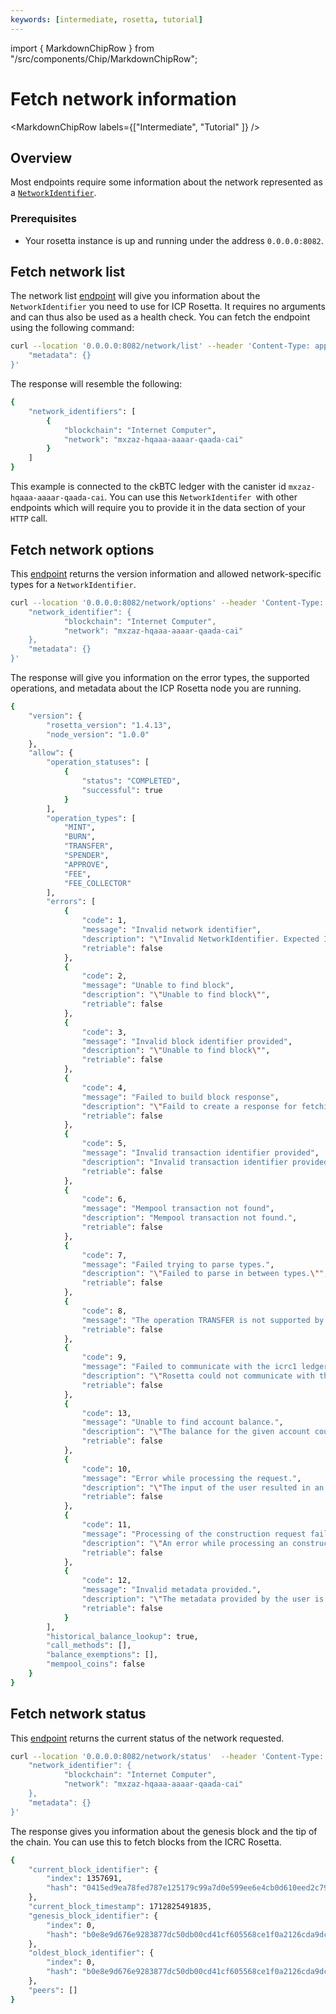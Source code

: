 ```yaml
---
keywords: [intermediate, rosetta, tutorial]
---
```


import { MarkdownChipRow } from "/src/components/Chip/MarkdownChipRow";


# Fetch network information

<MarkdownChipRow labels={["Intermediate", "Tutorial" ]} />

## Overview 

Most endpoints require some information about the network represented as a [`NetworkIdentifier`](https://www.rosetta-api.org/docs/models/NetworkIdentifier.html).

### Prerequisites
- Your rosetta instance is up and running under the address `0.0.0.0:8082`.

## Fetch network list
The network list [endpoint](https://www.rosetta-api.org/docs/NetworkApi.html#networklist) will give you information about the `NetworkIdentifier` you need to use for ICP Rosetta. It requires no arguments and can thus also be used as a health check. You can fetch the endpoint using the following command:  

```bash
curl --location '0.0.0.0:8082/network/list' --header 'Content-Type: application/json' --data '{
    "metadata": {}
}'
```

The response will resemble the following:

```bash
{
    "network_identifiers": [
        {
            "blockchain": "Internet Computer",
            "network": "mxzaz-hqaaa-aaaar-qaada-cai"
        }
    ]
}
```
This example is connected to the ckBTC ledger with the canister id `mxzaz-hqaaa-aaaar-qaada-cai`. 
You can use this `NetworkIdentifer `with other endpoints which will require you to provide it in the data section of your `HTTP` call. 

## Fetch network options
This [endpoint](https://www.rosetta-api.org/docs/NetworkApi.html#networkoptions) returns the version information and allowed network-specific types for a `NetworkIdentifier`.

```bash
curl --location '0.0.0.0:8082/network/options' --header 'Content-Type: application/json' --data '{
    "network_identifier": {
            "blockchain": "Internet Computer",
            "network": "mxzaz-hqaaa-aaaar-qaada-cai"
    },
    "metadata": {}
}'
```

The response will give you information on the error types, the supported operations, and metadata about the ICP Rosetta node you are running. 

```bash
{
    "version": {
        "rosetta_version": "1.4.13",
        "node_version": "1.0.0"
    },
    "allow": {
        "operation_statuses": [
            {
                "status": "COMPLETED",
                "successful": true
            }
        ],
        "operation_types": [
            "MINT",
            "BURN",
            "TRANSFER",
            "SPENDER",
            "APPROVE",
            "FEE",
            "FEE_COLLECTOR"
        ],
        "errors": [
            {
                "code": 1,
                "message": "Invalid network identifier",
                "description": "\"Invalid NetworkIdentifier. Expected Identifier: NetworkIdentifier { blockchain: \\\"Internet Computer\\\", network: \\\"mxzaz-hqaaa-aaaar-qaada-cai\\\", sub_network_identifier: None } \"",
                "retriable": false
            },
            {
                "code": 2,
                "message": "Unable to find block",
                "description": "\"Unable to find block\"",
                "retriable": false
            },
            {
                "code": 3,
                "message": "Invalid block identifier provided",
                "description": "\"Unable to find block\"",
                "retriable": false
            },
            {
                "code": 4,
                "message": "Failed to build block response",
                "description": "\"Faild to create a response for fetching blocks.\"",
                "retriable": false
            },
            {
                "code": 5,
                "message": "Invalid transaction identifier provided",
                "description": "Invalid transaction identifier provided.",
                "retriable": false
            },
            {
                "code": 6,
                "message": "Mempool transaction not found",
                "description": "Mempool transaction not found.",
                "retriable": false
            },
            {
                "code": 7,
                "message": "Failed trying to parse types.",
                "description": "\"Failed to parse in between types.\"",
                "retriable": false
            },
            {
                "code": 8,
                "message": "The operation TRANSFER is not supported by ICRC Rosetta.",
                "retriable": false
            },
            {
                "code": 9,
                "message": "Failed to communicate with the icrc1 ledger.",
                "description": "\"Rosetta could not communicate with the ICRC-1 Ledger successfully.\"",
                "retriable": false
            },
            {
                "code": 13,
                "message": "Unable to find account balance.",
                "description": "\"The balance for the given account could not be fetched.\"",
                "retriable": false
            },
            {
                "code": 10,
                "message": "Error while processing the request.",
                "description": "\"The input of the user resulted in an error while trying to process the request.\"",
                "retriable": false
            },
            {
                "code": 11,
                "message": "Processing of the construction request failed.",
                "description": "\"An error while processing an construction api endpoint occured.\"",
                "retriable": false
            },
            {
                "code": 12,
                "message": "Invalid metadata provided.",
                "description": "\"The metadata provided by the user is invalid.\"",
                "retriable": false
            }
        ],
        "historical_balance_lookup": true,
        "call_methods": [],
        "balance_exemptions": [],
        "mempool_coins": false
    }
}

```

## Fetch network status
This [endpoint](https://www.rosetta-api.org/docs/NetworkApi.html#networkstatus) returns the current status of the network requested.

```bash
curl --location '0.0.0.0:8082/network/status'  --header 'Content-Type: application/json' --data '{
    "network_identifier": {
            "blockchain": "Internet Computer",
            "network": "mxzaz-hqaaa-aaaar-qaada-cai"
    },
    "metadata": {}
}'
```
The response gives you information about the genesis block and the tip of the chain. You can use this to fetch blocks from the ICRC Rosetta.
``` bash
{
    "current_block_identifier": {
        "index": 1357691,
        "hash": "0415ed9ea78fed787e125179c99a7d0e599ee6e4cb0d610eed2c791e6e3f5e19"
    },
    "current_block_timestamp": 1712825491835,
    "genesis_block_identifier": {
        "index": 0,
        "hash": "b0e8e9d676e9283877dc50db00cd41cf605568ce1f0a2126cda9dcc6562f3401"
    },
    "oldest_block_identifier": {
        "index": 0,
        "hash": "b0e8e9d676e9283877dc50db00cd41cf605568ce1f0a2126cda9dcc6562f3401"
    },
    "peers": []
}
```